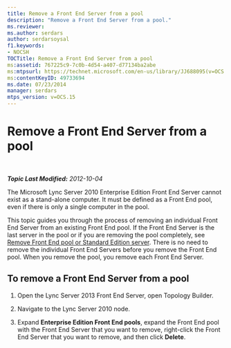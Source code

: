 ```yaml
---
title: Remove a Front End Server from a pool
description: "Remove a Front End Server from a pool."
ms.reviewer: 
ms.author: serdars
author: serdarsoysal
f1.keywords:
- NOCSH
TOCTitle: Remove a Front End Server from a pool
ms:assetid: 767225c9-7c0b-4d54-a407-d77134ba2abe
ms:mtpsurl: https://technet.microsoft.com/en-us/library/JJ688095(v=OCS.15)
ms:contentKeyID: 49733694
ms.date: 07/23/2014
manager: serdars
mtps_version: v=OCS.15
---
```


# Remove a Front End Server from a pool

<div data-xmlns="http://www.w3.org/1999/xhtml">

<div class="topic" data-xmlns="http://www.w3.org/1999/xhtml" data-msxsl="urn:schemas-microsoft-com:xslt" data-cs="https://msdn.microsoft.com/">

<div data-asp="https://msdn2.microsoft.com/asp">



</div>

<div id="mainSection">

<div id="mainBody">

<span> </span>

_**Topic Last Modified:** 2012-10-04_

The Microsoft Lync Server 2010 Enterprise Edition Front End Server cannot exist as a stand-alone computer. It must be defined as a Front End pool, even if there is only a single computer in the pool.

This topic guides you through the process of removing an individual Front End Server from an existing Front End pool. If the Front End Server is the last server in the pool or if you are removing the pool completely, see [Remove Front End pool or Standard Edition server](remove-front-end-pool-or-standard-edition-server.md). There is no need to remove the individual Front End Servers before you remove the Front End pool. When you remove the pool, you remove each Front End Server.

<div>

## To remove a Front End Server from a pool

1.  Open the Lync Server 2013 Front End Server, open Topology Builder.

2.  Navigate to the Lync Server 2010 node.

3.  Expand **Enterprise Edition Front End pools**, expand the Front End pool with the Front End Server that you want to remove, right-click the Front End Server that you want to remove, and then click **Delete**.

</div>

</div>

<span> </span>

</div>

</div>

</div>

